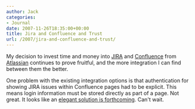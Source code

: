 ```yaml
---
author: Jack
categories:
- Journal
date: 2007-11-26T18:35:00+00:00
title: Jira and Confluence and Trust
url: /2007/jira-and-confluence-and-trust/
---
```


My decision to invest time and money into [JIRA][1] and [Confluence][2] from [Atlassian][3] continues to prove fruitful, and the more integration I can find between them the better. 

One problem with the existing integration options is that authentication for showing JIRA issues within Confluence pages had to be explicit. This means login information must be stored directly as part of a page. Not great. It looks like an [elegant solution is forthcoming][4]. Can't wait.&nbsp;

 [1]: http://www.atlassian.com/software/jira/
 [2]: http://www.atlassian.com/software/confluence/
 [3]: http://www.atlassian.com/
 [4]: http://blogs.atlassian.com/developer/2007/11/trusted_communication_between.html